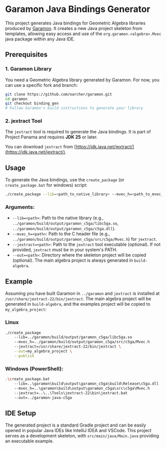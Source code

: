 # Garamon Java Bindings Generator

This project generates Java bindings for Geometric Algebra libraries produced by [Garamon](https://github.com/vincentnozick/garamon). It creates a new Java project skeleton from templates, allowing easy access and use of the `org.garamon.<algebra>.Mvec` java package within any Java IDE.

## Prerequisites

### 1. Garamon Library

You need a Geometric Algebra library generated by Garamon. For now, you can use a specific fork and branch:

```bash
git clone https://github.com/oarcher/garamon.git
cd garamon
git checkout binding_gen
# Follow Garamon's build instructions to generate your library
```

### 2. jextract Tool

The `jextract` tool is required to generate the Java bindings. It is part of Project Panama and requires **JDK 25** or later.

You can download `jextract` from [https://jdk.java.net/jextract/](https://jdk.java.net/jextract/).

## Usage

To generate the Java bindings, use the `create_package` (or `create_package.bat` for windows) script:

```bash
./create_package --lib=<path_to_native_library> --mvec_h=<path_to_mvec_header> [--jextract=<path_to_jextract_tool>] [--out=<output_directory>] [--publish]
```

### Arguments:

*   `--lib=<path>`: Path to the native library (e.g., `../garamon/build/output/garamon_c5ga/libc5ga.so`, `../garamon/build/output/garamon_c5ga/c5ga.dll`).
*   `--mvec_h=<path>`: Path to the C header file (e.g., `../garamon/build/output/garamon_c5ga/src/c5ga/Mvec.h`) for `jextract`.
*   `--jextract=<path>`: Path to the `jextract` tool executable (optional). If not provided, `jextract` must be in your system's PATH.
*   `--out=<path>`: Directory where the skeleton project will be copied (optional). The main algebra project is always generated in `build-algebra`.

## Example

Assuming you have built Garamon in `../garamon` and `jextract` is installed at `/usr/share/jextract-22/bin/jextract`. The main algebra project will be generated in `build-algebra`, and the examples project will be copied to `my_algebra_project`:

### Linux
```bash
./create_package
    --lib=../garamon/build/output/garamon_c5ga/libc5ga.so
    --mvec_h=../garamon/build/output/garamon_c5ga/src/c5ga/Mvec.h
    --jextract=/usr/share/jextract-22/bin/jextract \
    --out=my_algebra_project \
    --publish
```

### Windows (PowerShell):
```bash
.\create_package.bat
    --lib=..\garamon\build\output\garamon_c5ga\build\Release\c5ga.dll
    --mvec_h=..\garamon\build\output\garamon_c5ga\src\c5ga\Mvec.h
    --jextract=..\..\Tools\jextract-22\bin\jextract.bat
    --out=../garamon-java-c5ga
```

## IDE Setup

The generated project is a standard Gradle project and can be easily opened in popular Java IDEs like IntelliJ IDEA and VSCode. This project serves as a development skeleton, with `src/main/java/Main.java` providing an executable example.
